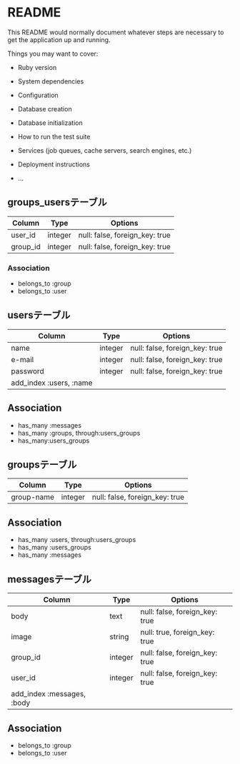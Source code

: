 # README

This README would normally document whatever steps are necessary to get the
application up and running.

Things you may want to cover:

* Ruby version

* System dependencies

* Configuration

* Database creation

* Database initialization

* How to run the test suite

* Services (job queues, cache servers, search engines, etc.)

* Deployment instructions

* ...

## groups_usersテーブル

|Column|Type|Options|
|------|----|-------|
|user_id|integer|null: false, foreign_key: true|
|group_id|integer|null: false, foreign_key: true|

### Association
- belongs_to :group
- belongs_to :user


## usersテーブル
|Column|Type|Options|
|------|----|-------|
|name|integer|null: false, foreign_key: true|
|e-mail|integer|null: false, foreign_key: true|
|password|integer|null: false, foreign_key: true|
| add_index :users,  :name|

## Association
- has_many :messages 
- has_many :groups, through:users_groups
- has_many:users_groups


## groupsテーブル
|Column|Type|Options|
|------|----|-------|
|group-name|integer|null: false, foreign_key: true|

## Association
- has_many :users, through:users_groups
- has_many :users_groups
- has_many :messages

## messagesテーブル
|Column|Type|Options|
|------|----|-------|
|body|text|null: false, foreign_key: true|
|image|string|null: true, foreign_key: true|
|group_id|integer|null: false, foreign_key: true|
|user_id|integer|null: false, foreign_key: true|
| add_index :messages, :body|

## Association
- belongs_to :group
- belongs_to :user

